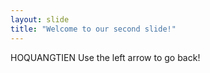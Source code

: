 ```yaml
---
layout: slide
title: "Welcome to our second slide!"
---
```

HOQUANGTIEN
Use the left arrow to go back!
